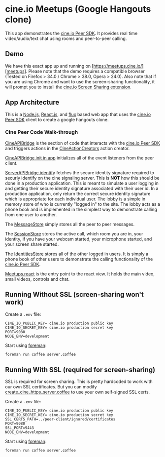 # cine.io Meetups (Google Hangouts clone)

This app demonstrates the [cine.io Peer SDK][peer]. It provides real time
video/audio/text chat using rooms and peer-to-peer calling.

## Demo

We have this exact app up and running on [https://meetups.cine.io/][meetups].
Please note that the demo requires a compatible browser (Tested on Firefox > 34.0 /
Chrome > 38.0, Opera > 24.0). Also note that if you are using Chrome and want to use the
screen-sharing functionality, it will prompt you to install the
[cine.io Screen Sharing extension][chrome-extension].

## App Architecture

This is a [Node.js][node], [React.js][react], and [flux][] based web app that
uses the [cine.io Peer SDK][peer-sdk] client to create a google hangouts
clone.

### Cine Peer Code Walk-through

[CineAPIBridge][] is the section of code that interacts with the
[cine.io Peer SDK][peer-sdk] and triggers actions in the [CineActionCreators][]
action creator.

[CineAPIBridge.init in app][] initializes all of the event listeners from the
peer client.

[ServerAPIBridge.identify][] fetches the secure identity signature required
to securly identify on the cine signaling server. This is __NOT__ how this
should be done in a production application. This is meant to simulate a user
logging in and getting their secure identity signature associated with their
user id. In a production application, only return the correct secure identity
signature which is appropriate for each individual user. The lobby is a simple
in memory store of who is currently "logged in" to the site. The lobby acts as
a phone book and is implemented in the simplest way to demonstrate calling
from one user to another.

The [MessageStore][] simply stores all the peer to peer messages.

The [SessionStore][] stores the active call, which room you are in, your
identity, if you have your webcam started, your microphone started, and your
screen share started.

The [IdentitiesStore][] stores all of the other logged in users. It is simply a
phone book of other users to demonstrate the calling functionality of the
[cine.io Peer SDK][peer-sdk].

[Meetups.react][] is the entry point to the react view. It holds the main video,
small videos, controls and chat.

## Running Without SSL (screen-sharing won't work)

Create a `.env` file:

```
CINE_IO_PUBLIC_KEY= cine.io production public key
CINE_IO_SECRET_KEY= cine.io production secret key
PORT=9080
NODE_ENV=development
```

Start using [foreman][]:

```bash
foreman run coffee server.coffee
```

## Running With SSL (required for screen-sharing)

SSL is required for screen sharing. This is pretty hardcoded to work with our
own SSL certificates. But you can modify [create_cine_https_server.coffee][]
to use your own self-signed SSL certs.

Create a `.env` file:

```
CINE_IO_PUBLIC_KEY= cine.io production public key
CINE_IO_SECRET_KEY= cine.io production secret key
SSL_CERTS_PATH=../peer-client/ignored/certificates
PORT=9080
SSL_PORT=9443
NODE_ENV=development
```


Start using [foreman][]:

```bash
foreman run coffee server.coffee
```


<!-- links -->

[peer]:https://www.cine.io/products/peer
[meetups]:https://meetups.cine.io/
[chrome-extension]:https://chrome.google.com/webstore/detail/cineio-screen-sharing/ancoeogeclfnhienkmfmeeomadmofhmi?hl=en-US
[node]:http://nodejs.org/
[react]:http://facebook.github.io/react/
[flux]:https://facebook.github.io/flux/
[peer-sdk]:https://github.com/cine-io/peer-js-sdk
[foreman]:https://github.com/ddollar/foreman

<!-- meetups code links -->

[CineAPIBridge]:https://github.com/cine-io/cineio-meetups/blob/master/app/utils/CineAPIBridge.coffee
[CineActionCreators]:https://github.com/cine-io/cineio-meetups/blob/master/app/actions/CineActionCreators.coffee
[CineAPIBridge.init in app]:https://github.com/cine-io/cineio-meetups/blob/master/app/app.coffee#L14
[ServerAPIBridge.identify]:https://github.com/cine-io/cineio-meetups/blob/master/app/utils/ServerAPIBridge.coffee#L15-16
[MessageStore]:https://github.com/cine-io/cineio-meetups/blob/master/app/stores/MessageStore.coffee
[SessionStore]:https://github.com/cine-io/cineio-meetups/blob/master/app/stores/SessionStore.coffee
[IdentitiesStore]:https://github.com/cine-io/cineio-meetups/blob/master/app/stores/IdentitiesStore.coffee
[Meetups.react]:https://github.com/cine-io/cineio-meetups/blob/master/app/components/Meetups.react.coffee
[create_cine_https_server.coffee]:https://github.com/cine-io/cineio-meetups/blob/master/create_cine_https_server.coffee

